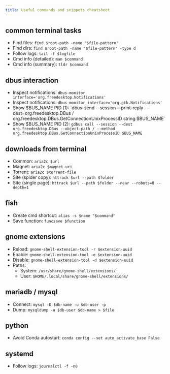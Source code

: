 ```yaml
---
title: Useful commands and snippets cheatsheet
---
```


## common terminal tasks

- Find files: `find $root-path -name "$file-pattern"`
- Find dirs: `find $root-path -name "$file-pattern" -type d`
- Follow logs: `tail -f $logfile`
- Cmd info (detailed): `man $command`
- Cmd info (summary): `tldr $command`

## dbus interaction

- Inspect notifications: `dbus-monitor interface='org.freedesktop.Notifications'`
- Inspect notifications: `dbus-monitor interface='org.gtk.Notifications'`
- Show $BUS_NAME PID (1): `dbus-send --session --print-reply --dest=org.freedesktop.DBus / org.freedesktop.DBus.GetConnectionUnixProcessID string:$BUS_NAME`
- Show $BUS_NAME PID (2): `gdbus call --session --dest org.freedesktop.DBus --object-path / --method org.freedesktop.DBus.GetConnectionUnixProcessID $BUS_NAME`

## downloads from terminal

- Common: `aria2c $url`
- Magnet: `aria2c $magnet-uri`
- Torrent: `aria2c $torrent-file`
- Site (spider copy): `httrack $url --path $folder`
- Site (single page): `httrack $url --path $folder --near --robots=0 --depth=1`

## fish

- Create cmd shortcut: `alias -s $name "$command"`
- Save function: `funcsave $function`

## gnome extensions

- Reload: `gnome-shell-extension-tool -r $extension-uuid`
- Enable: `gnome-shell-extension-tool -e $extension-uuid`
- Disable:  `gnome-shell-extension-tool -d $extension-uuid`
- Paths:
    - System: `/usr/share/gnome-shell/extensions/`
    - User: `$HOME/.local/share/gnome-shell/extensions/`

## mariadb / mysql

- Connect: `mysql -D $db-name -u $db-user -p`
- Dump: `mysqldump -u $db-user $db-name > $file`

## python
- Avoid Conda autostart: `conda config --set auto_activate_base False`

## systemd

- Follow logs: `journalctl -f -n0`
